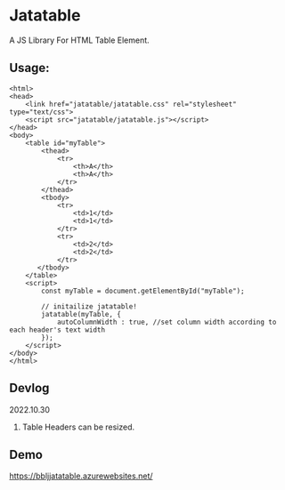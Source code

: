 # Jatatable
A JS Library For HTML Table Element.

## Usage:
```
<html>
<head>
    <link href="jatatable/jatatable.css" rel="stylesheet" type="text/css">
    <script src="jatatable/jatatable.js"></script>
</head>
<body>
    <table id="myTable">
        <thead>
            <tr>
                <th>A</th>
                <th>A</th>
            </tr>
        </thead>
        <tbody>
            <tr>
                <td>1</td>
                <td>1</td>
            </tr>
            <tr>
                <td>2</td>
                <td>2</td>
            </tr>
       </tbody>
    </table>
    <script>
        const myTable = document.getElementById("myTable");
        
        // initailize jatatable!
        jatatable(myTable, {
            autoColumnWidth : true, //set column width according to each header's text width
        });
    </script>
</body>
</html>
```

## Devlog
2022.10.30
1. Table Headers can be resized.

## Demo
https://bbljjatatable.azurewebsites.net/
